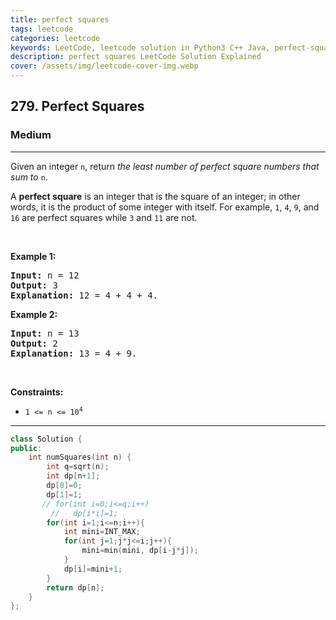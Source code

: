 ```yaml
---
title: perfect squares
tags: leetcode
categories: leetcode
keywords: LeetCode, leetcode solution in Python3 C++ Java, perfect-squares solution
description: perfect squares LeetCode Solution Explained
cover: /assets/img/leetcode-cover-img.webp
---
```



<h2>279. Perfect Squares</h2><h3>Medium</h3><hr><div><p>Given an integer <code>n</code>, return <em>the least number of perfect square numbers that sum to</em> <code>n</code>.</p>

<p>A <strong>perfect square</strong> is an integer that is the square of an integer; in other words, it is the product of some integer with itself. For example, <code>1</code>, <code>4</code>, <code>9</code>, and <code>16</code> are perfect squares while <code>3</code> and <code>11</code> are not.</p>

<p>&nbsp;</p>
<p><strong>Example 1:</strong></p>

<pre><strong>Input:</strong> n = 12
<strong>Output:</strong> 3
<strong>Explanation:</strong> 12 = 4 + 4 + 4.
</pre>

<p><strong>Example 2:</strong></p>

<pre><strong>Input:</strong> n = 13
<strong>Output:</strong> 2
<strong>Explanation:</strong> 13 = 4 + 9.
</pre>

<p>&nbsp;</p>
<p><strong>Constraints:</strong></p>

<ul>
	<li><code>1 &lt;= n &lt;= 10<sup>4</sup></code></li>
</ul>
</div>

---




```cpp
class Solution {
public:
    int numSquares(int n) {
        int q=sqrt(n);
        int dp[n+1];
        dp[0]=0;
        dp[1]=1;
       // for(int i=0;i<=q;i++)
         //   dp[i*i]=1;
        for(int i=1;i<=n;i++){
            int mini=INT_MAX;
            for(int j=1;j*j<=i;j++){
                mini=min(mini, dp[i-j*j]);
            }
            dp[i]=mini+1;
        }
        return dp[n];
    }
};
```
